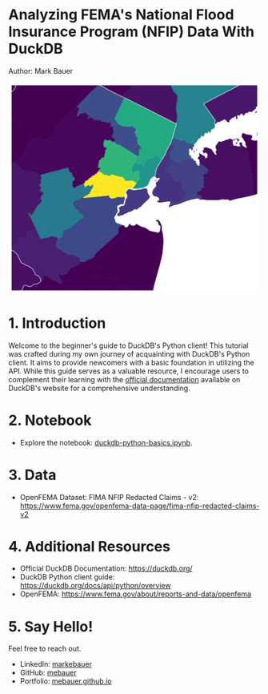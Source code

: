 # Analyzing FEMA's National Flood Insurance Program (NFIP) Data With DuckDB
Author: Mark Bauer

![hurricane-ida](figures/hurricane-ida.png)

# 1. Introduction
Welcome to the beginner's guide to DuckDB's Python client! This tutorial was crafted during my own journey of acquainting with DuckDB's Python client. It aims to provide newcomers with a basic foundation in utilizing the API. While this guide serves as a valuable resource, I encourage users to complement their learning with the [official documentation](https://duckdb.org/) available on DuckDB's website for a comprehensive understanding.

# 2. Notebook
- Explore the notebook: [duckdb-python-basics.ipynb](https://github.com/mebauer/duckdb-fema-nfip/blob/main/analysis.ipynb).

# 3. Data
- OpenFEMA Dataset: FIMA NFIP Redacted Claims - v2: https://www.fema.gov/openfema-data-page/fima-nfip-redacted-claims-v2

# 4. Additional Resources
- Official DuckDB Documentation: https://duckdb.org/
- DuckDB Python client guide: https://duckdb.org/docs/api/python/overview
- OpenFEMA: https://www.fema.gov/about/reports-and-data/openfema

# 5. Say Hello!
Feel free to reach out.
- LinkedIn: [markebauer](https://www.linkedin.com/in/markebauer/)  
- GitHub: [mebauer](https://github.com/mebauer)  
- Portfolio: [mebauer.github.io](https://mebauer.github.io/)
